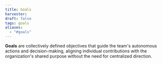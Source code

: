 ```yaml
---
title: Goals
harvester: 
draft: false
tags: goals
aliases:
  - "#goals"
---
```


**Goals** are collectively defined objectives that guide the team's autonomous actions and decision-making, aligning individual contributions with the organization's shared purpose without the need for centralized direction.